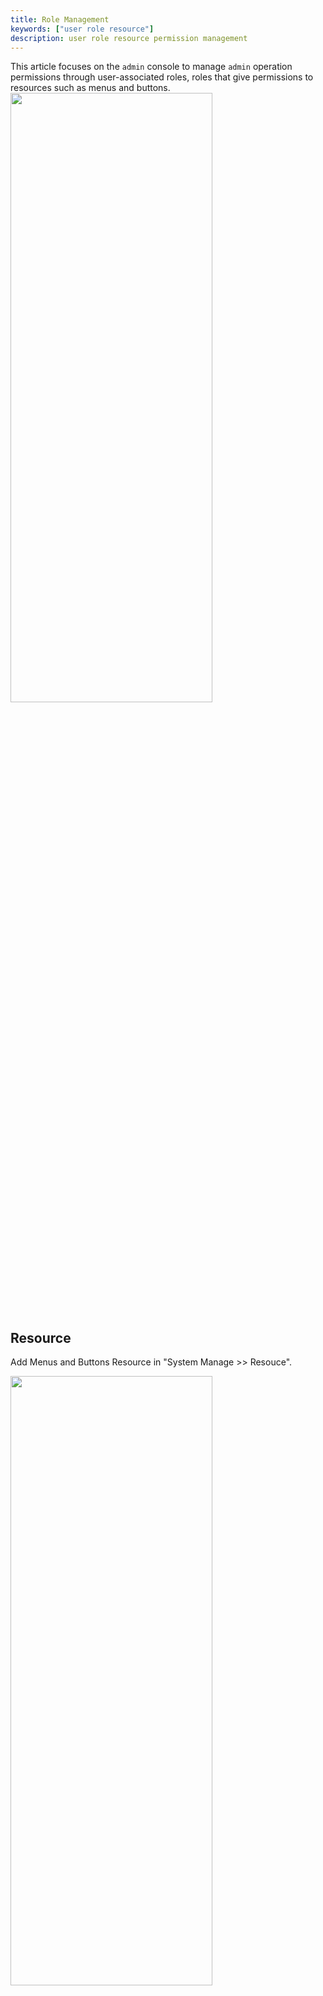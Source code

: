```yaml
---
title: Role Management
keywords: ["user role resource"]
description: user role resource permission management
---
```


This article focuses on the `admin` console to manage `admin` operation permissions through user-associated roles, roles that give permissions to resources such as menus and buttons.
<img src="/img/shenyu/basicConfig/roleManagement/role-profile-en.jpg" width="80%" height="50%" />

## Resource

Add Menus and Buttons Resource in "System Manage >> Resouce".

<img src="/img/shenyu/basicConfig/roleManagement/resource-dashboard-en.png" width="80%" height="50%" />

The admin user shows all menus and buttons of the `Shenyu` gateway. If you need to customize adding and removing, add the menu first and under the corresponding menu, add the button. Edit the menu by clicking on the small edit icon on the right side of the menu.


## Role

You can associate roles and resource permissions through the menu bar "System Administration >> Role Management". By default, two roles are created, one for super administrator and one for normal user. The super administrator is the admin user, which cannot be changed, and the normal user role can change its resource properties. By editing the corresponding role, you can give the role the appropriate menu and button permissions.


## User

You can manage the users logged into admin through the menu bar "System Administration >> User Management". The default user is admin, which has all menu and data permissions, cannot be changed or deleted, and can only change password or username.
You can add a user by pressing the "Add Data" button. The user role is selected to manage the menu and button permissions that the user sees after logging in. When a user selects more than one role, the maximum set of all roles is taken together. After changing a user's role permissions, users who are already logged in can simply refresh the page to get the changed permissions.

The following is an example of how the new user's permissions.

- editor default user role permission

<img src="/img/shenyu/basicConfig/roleManagement/default-role-en.png" width="80%" height="50%" />

- Add new roles and give the appropriate resource permissions

<img src="/img/shenyu/basicConfig/roleManagement/default2-role-en.png" width="80%" height="50%" />

- Create new users and give them the appropriate roles

<img src="/img/shenyu/basicConfig/roleManagement/add-new-user-en.png" width="80%" height="50%" />

- User login to view their menu and button permissions

<img src="/img/shenyu/basicConfig/roleManagement/new-login-en.png" width="80%" height="50%" />
